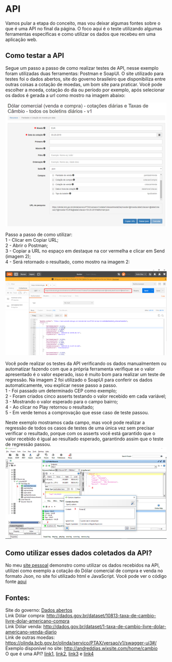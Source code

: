 # API  

Vamos pular a etapa do conceito, mas vou deixar algumas fontes sobre o que é uma API no final da página. O foco aqui é o teste utilizando algumas ferramentas específicas e como utilizar os dados que recebeu em uma aplicação web. 

## Como testar a API

Segue um passo a passo de como realizar testes de API, nesse exemplo foram utilizadas duas ferramentas: Postman e SoapUI. O site utilizado para testes foi o dados abertos, site do governo brasileiro que disponibiliza entre outras coisas a cotação de moedas, um bom site para praticar. Você pode escolher a moeda, cotação do dia ou período por exemplo, após selecionar os dados é gerada a url como mostro na imagem abaixo:  

![example](https://github.com/andreddias/API/blob/master/dados.png) 

Passo a passo de como utilizar:  
1 - Clicar em Copiar URL;  
2 - Abrir o Postman;  
3 - Copiar a URL no espaço em destaque na cor vermelha e clicar em Send (imagem 2);  
4 - Será retornado o resultado, como mostro na imagem 2:  

![example](https://github.com/andreddias/API/blob/master/postman.png) 

Você pode realizar os testes da API verificando os dados manualmentem ou automatizar fazendo com que a própria ferramenta verifique se o valor apresentado é o valor esperado, isso é muito bom para realizar um teste de regressão. Na imagem 2 foi utilizado o SoapUI para conferir os dados automaticamente, vou explicar nesse passo a passo.  
1 - Foi passado um determinado CEP como exemplo;  
2 - Foram criados cinco asserts testando o valor recebido em cada variável;  
3 - Mostrando o valor esperado para o campo bairro;  
4 - Ao clicar no Play retornou o resultado;  
5 - Em verde temos a comprovação que esse caso de teste passou.  

Neste exemplo mostramos cada campo, mas você pode realizar a regressão de todos os casos de testes de uma única vez sem precisar verificar o resultado, porque com os asserts você está garantido que o valor recebido é igual ao resultado esperado, garantindo assim que o teste de regressão passou.
![example](https://github.com/andreddias/API/blob/master/soapUI.png)

## Como utilizar esses dados coletados da API?

No meu [site pessoal](http://andreddias.wixsite.com/home/cambio) demonstro como utilizar os dados recebidos na API, utilizei como exemplo a cotação do Dólar comercial de compra e venda no formato Json, no site foi utilizado html e JavaScript. Você pode ver o código fonte [aqui](cotacoes.html)

## Fontes:  
Site do governo: [Dados abertos](http://dados.gov.br/dataset/dolar-americano-usd-todos-os-boletins-diarios)  
Link Dólar compra: http://dados.gov.br/dataset/10813-taxa-de-cambio-livre-dolar-americano-compra  
Link Dólar venda: http://dados.gov.br/dataset/1-taxa-de-cambio-livre-dolar-americano-venda-diario  
Link de outras moedas: https://olinda.bcb.gov.br/olinda/servico/PTAX/versao/v1/swagger-ui3#/  
Exemplo disponível no site: http://andreddias.wixsite.com/home/cambio  
O que é uma API? [link1](https://vertigo.com.br/o-que-e-api-entenda-de-uma-maneira-simples/), [link2](https://blog.caelum.com.br/rest-principios-e-boas-praticas/), [link3](https://becode.com.br/o-que-e-api-rest-e-restful/) e [link4](https://canaltech.com.br/software/o-que-e-api/)
